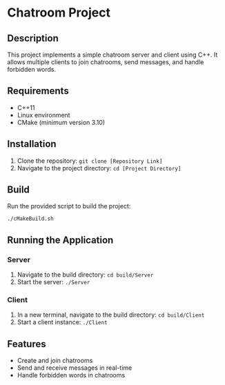 # Chatroom Project

## Description
This project implements a simple chatroom server and client using C++. It allows multiple clients to join chatrooms, send messages, and handle forbidden words.

## Requirements
- C++11
- Linux environment
- CMake (minimum version 3.10)

## Installation
1. Clone the repository: `git clone [Repository Link]`
2. Navigate to the project directory: `cd [Project Directory]`

## Build
Run the provided script to build the project:
```
./cMakeBuild.sh
```

## Running the Application

### Server
1. Navigate to the build directory: `cd build/Server`
2. Start the server: `./Server`

### Client
1. In a new terminal, navigate to the build directory: `cd build/Client`
2. Start a client instance: `./Client`

## Features
- Create and join chatrooms
- Send and receive messages in real-time
- Handle forbidden words in chatrooms
